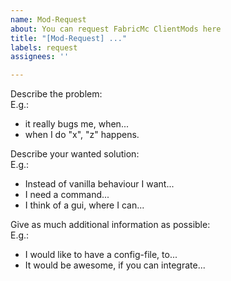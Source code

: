 ```yaml
---
name: Mod-Request
about: You can request FabricMc ClientMods here
title: "[Mod-Request] ..."
labels: request
assignees: ''

---
```


Describe the problem:  
E.g.:  
- it really bugs me, when...  
- when I do "x", "z" happens.  
  
Describe your wanted solution:  
E.g.:  
- Instead of vanilla behaviour I want...  
- I need a command...  
- I think of a gui, where I can...  
  
Give as much additional information as possible:  
E.g.:  
- I would like to have a config-file, to...  
- It would be awesome, if you can integrate...
